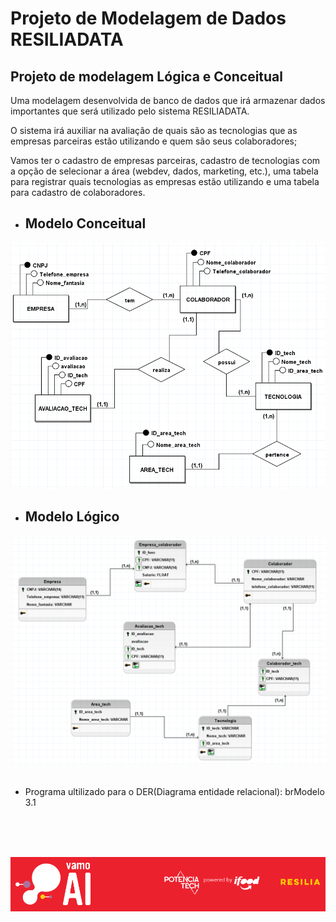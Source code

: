 # Projeto de Modelagem de Dados RESILIADATA
## Projeto de modelagem Lógica e Conceitual

Uma modelagem desenvolvida de banco de dados que irá armazenar dados
importantes que será utilizado pelo sistema RESILIADATA.

O sistema irá auxiliar na avaliação de quais são as tecnologias que as empresas parceiras estão utilizando e quem são seus colaboradores;

Vamos ter o cadastro de empresas parceiras, cadastro de tecnologias com a opção de selecionar a área (webdev, dados, marketing, etc.), uma tabela para registrar quais tecnologias as empresas estão utilizando e uma tabela para cadastro de colaboradores.

* ## Modelo Conceitual
![alt text](./img/conceitual%20readme.png)

* ## Modelo Lógico 
![alt text](./img/logico%20readme.png)
<br>
<br>


* Programa ultilizado para o DER(Diagrama entidade relacional): brModelo 3.1
<br>
<br>
<br>

![Alt text](./img/resilia.png)